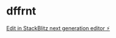 # dffrnt

[Edit in StackBlitz next generation editor ⚡️](https://stackblitz.com/~/github.com/Foureyed1022/dffrnt)